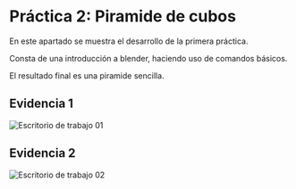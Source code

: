 # Práctica 2: Piramide de cubos
En este apartado se muestra el desarrollo de la primera práctica.

Consta de una introducción a blender, haciendo uso de comandos básicos.

El resultado final es una piramide sencilla.

## Evidencia 1
![Escritorio de trabajo 01](workspace_evidence-01.png)

## Evidencia 2
![Escritorio de trabajo 02](workspace_evidence-02.png)
